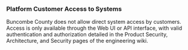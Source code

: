 ### Platform Customer Access to Systems

Buncombe County does not allow direct system access by customers. Access is only
available through the Web UI or API interface, with valid authentication and
authorization detailed in the Product Security, Architecture, and Security
pages of the engineering wiki.
